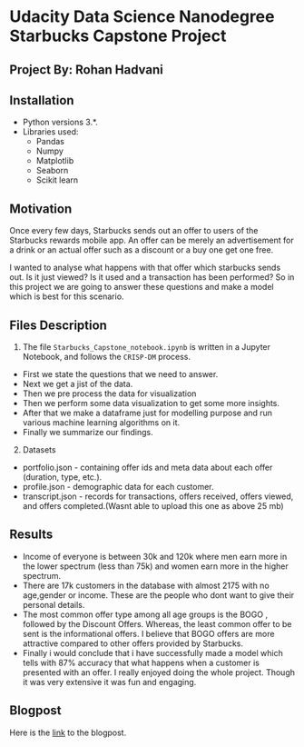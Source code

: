 # Udacity Data Science Nanodegree Starbucks Capstone Project
## Project By: Rohan Hadvani
## Installation
- Python versions 3.*.
- Libraries used:
    - Pandas
    - Numpy
    - Matplotlib
    - Seaborn
    - Scikit learn
 ## Motivation
Once every few days, Starbucks sends out an offer to users of the Starbucks rewards mobile app. An offer can be merely an advertisement for a drink or an actual offer such as a discount or a buy one get one free.

I wanted to analyse what happens with that offer which starbucks sends out. Is it just viewed? Is it used and a transaction has been performed?
So in this project we are going to answer these questions and make a model which is best for this scenario.
## Files Description
1. The file `Starbucks_Capstone_notebook.ipynb` is written in a Jupyter Notebook, and follows the `CRISP-DM` process.
- First we state the questions that we need to answer.
- Next we get a jist of the data.
- Then we pre process the data for visualization 
- Then we perform some data visualization to get some more insights.
- After that we make a dataframe just for modelling purpose and run various machine learning algorithms on it.
- Finally we summarize our findings.
2. Datasets
- portfolio.json - containing offer ids and meta data about each offer (duration, type, etc.).
- profile.json - demographic data for each customer.
- transcript.json - records for transactions, offers received, offers viewed, and offers completed.(Wasnt able to upload this one as above 25 mb)
## Results
- Income of everyone is between 30k and 120k where men earn more in the lower spectrum (less than 75k) and women earn more in the higher spectrum.
- There are 17k customers in the database with almost 2175 with no age,gender or income. These are the people who dont want to give their personal details.
- The most common offer type among all age groups is the BOGO , followed by the Discount Offers. Whereas, the least common offer to be sent is the informational offers. I believe that BOGO offers are more attractive compared to other offers provided by Starbucks.
- Finally i would conclude that i have successfully made a model which tells with 87% accuracy that what happens when a customer is presented with an offer. I really enjoyed doing the whole project. Though it was very extensive it was fun and engaging.
## Blogpost
Here is the [link](https://medium.com/@shubham.malpani/analyzing-starbucks-data-c3d7b137f4b3) to the blogpost.
